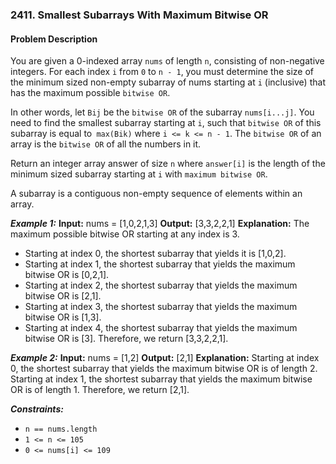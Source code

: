 ### 2411. Smallest Subarrays With Maximum Bitwise OR

#### Problem Description

You are given a 0-indexed array `nums` of length `n`, consisting of non-negative integers. For each index `i` from `0` to `n - 1`, you must determine the size of the minimum sized non-empty subarray of nums starting at `i` (inclusive) that has the maximum possible `bitwise OR`.

In other words, let `Bij` be the `bitwise OR` of the subarray `nums[i...j]`. You need to find the smallest subarray starting at `i`, such that `bitwise OR` of this subarray is equal to` max(Bik)` where `i <= k <= n - 1`.
The `bitwise OR` of an array is the `bitwise OR` of all the numbers in it.

Return an integer array answer of size `n` where `answer[i]` is the length of the minimum sized subarray starting at `i` with `maximum bitwise OR`.

A subarray is a contiguous non-empty sequence of elements within an array.

**_Example 1:_**
**Input:** nums = [1,0,2,1,3]
**Output:** [3,3,2,2,1]
**Explanation:**
The maximum possible bitwise OR starting at any index is 3.

- Starting at index 0, the shortest subarray that yields it is [1,0,2].
- Starting at index 1, the shortest subarray that yields the maximum bitwise OR is [0,2,1].
- Starting at index 2, the shortest subarray that yields the maximum bitwise OR is [2,1].
- Starting at index 3, the shortest subarray that yields the maximum bitwise OR is [1,3].
- Starting at index 4, the shortest subarray that yields the maximum bitwise OR is [3].
  Therefore, we return [3,3,2,2,1].

**_Example 2:_**
**Input:** nums = [1,2]
**Output:** [2,1]
**Explanation:**
Starting at index 0, the shortest subarray that yields the maximum bitwise OR is of length 2.
Starting at index 1, the shortest subarray that yields the maximum bitwise OR is of length 1.
Therefore, we return [2,1].

**_Constraints:_**

- `n == nums.length`
- `1 <= n <= 105`
- `0 <= nums[i] <= 109`

